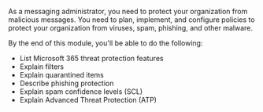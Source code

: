 As a messaging administrator, you need to protect your organization from malicious messages. You need to plan, implement, and configure policies to protect your organization from viruses, spam, phishing, and other malware.

By the end of this module, you'll be able to do the following:

- List Microsoft 365 threat protection features
- Explain filters
- Explain quarantined items
- Describe phishing protection
- Explain spam confidence levels (SCL)
- Explain Advanced Threat Protection (ATP) 